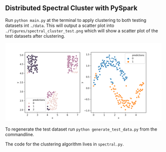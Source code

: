 ## Distributed Spectral Cluster with PySpark

Run `python main.py` at the terminal to apply clustering to both testing datasets int `./data`.  This will output a scatter plot into `./figures/spectral_cluster_test.png` which will show a scatter plot of the test datasets after clustering.

![](./figures/spectral_cluster_test.png)

To regenerate the test dataset run `python generate_test_data.py` from the commandline.

The code for the clustering algorithm lives in `spectral.py`.